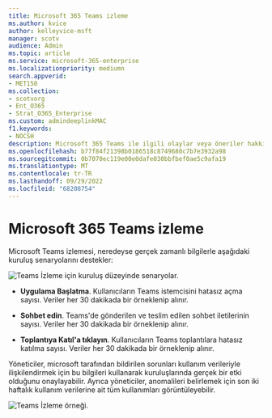 ```yaml
---
title: Microsoft 365 Teams izleme
ms.author: kvice
author: kelleyvice-msft
manager: scotv
audience: Admin
ms.topic: article
ms.service: microsoft-365-enterprise
ms.localizationpriority: mediumn
search.appverid:
- MET150
ms.collection:
- scotvorg
- Ent_O365
- Strat_O365_Enterprise
ms.custom: admindeeplinkMAC
f1.keywords:
- NOCSH
description: Microsoft 365 Teams ile ilgili olaylar veya öneriler hakkında bilgi için Teams izlemeyi kullanın.
ms.openlocfilehash: b77f84f21398b0186518c8749680c7b7e3932a98
ms.sourcegitcommit: 0b7070ec119e00e0dafe030bbfbef0ae5c9afa19
ms.translationtype: MT
ms.contentlocale: tr-TR
ms.lasthandoff: 09/29/2022
ms.locfileid: "68208754"
---
```

# <a name="microsoft-365-teams-monitoring"></a>Microsoft 365 Teams izleme

Microsoft Teams izlemesi, neredeyse gerçek zamanlı bilgilerle aşağıdaki kuruluş senaryolarını destekler:

![Teams İzleme için kuruluş düzeyinde senaryolar.](../media/microsoft-365-exchange-monitoring/TeamsMonitoring1.png)

- **Uygulama Başlatma**. Kullanıcıların Teams istemcisini hatasız açma sayısı. Veriler her 30 dakikada bir örneklenip alınır.

- **Sohbet edin**. Teams'de gönderilen ve teslim edilen sohbet iletilerinin sayısı. Veriler her 30 dakikada bir örneklenip alınır.

- **Toplantıya Katıl'a tıklayın**. Kullanıcıların Teams toplantılara hatasız katılma sayısı. Veriler her 30 dakikada bir örneklenip alınır.

Yöneticiler, microsoft tarafından bildirilen sorunları kullanım verileriyle ilişkilendirmek için bu bilgileri kullanarak kuruluşlarında gerçek bir etki olduğunu onaylayabilir. Ayrıca yöneticiler, anomalileri belirlemek için son iki haftalık kullanım verilerine ait tüm kullanımları görüntüleyebilir.

![Teams İzleme örneği.](../media/microsoft-365-exchange-monitoring/TeamsMonitoring2.png)
